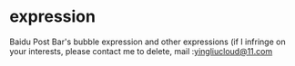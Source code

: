 # expression
Baidu Post Bar's bubble expression and other expressions (if I infringe on your interests, please contact me to delete, mail :yingliucloud@11.com
